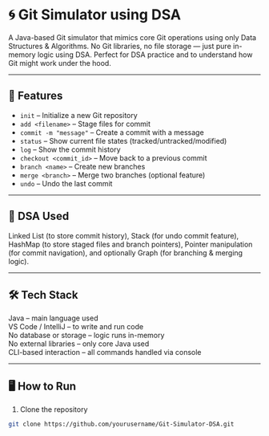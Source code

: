 # 🌀 Git Simulator using DSA

A Java-based Git simulator that mimics core Git operations using only Data Structures & Algorithms. No Git libraries, no file storage — just pure in-memory logic using DSA. Perfect for DSA practice and to understand how Git might work under the hood.

---

## 🚀 Features

- `init` – Initialize a new Git repository  
- `add <filename>` – Stage files for commit  
- `commit -m "message"` – Create a commit with a message  
- `status` – Show current file states (tracked/untracked/modified)  
- `log` – Show the commit history  
- `checkout <commit_id>` – Move back to a previous commit  
- `branch <name>` – Create new branches  
- `merge <branch>` – Merge two branches (optional feature)  
- `undo` – Undo the last commit  

---

## 🧠 DSA Used

Linked List (to store commit history), Stack (for undo commit feature), HashMap (to store staged files and branch pointers), Pointer manipulation (for commit navigation), and optionally Graph (for branching & merging logic).

---

## 🛠️ Tech Stack

Java – main language used  
VS Code / IntelliJ – to write and run code  
No database or storage – logic runs in-memory  
No external libraries – only core Java used  
CLI-based interaction – all commands handled via console  

---
## 🖥️ How to Run

1. Clone the repository  
```bash
git clone https://github.com/yourusername/Git-Simulator-DSA.git
```
